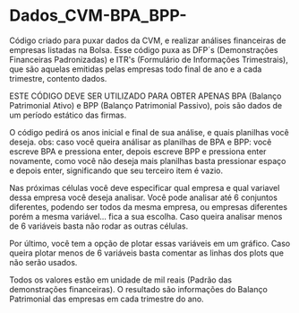# Dados_CVM-BPA_BPP-

Código criado para puxar dados da CVM, e realizar análises financeiras de empresas listadas na Bolsa. Esse código puxa as DFP´s (Demonstrações Financeiras Padronizadas) e ITR's
(Formulário de Informações Trimestrais), que são aquelas emitidas pelas empresas todo final de ano e a cada trimestre, contento dados.

ESTE CÓDIGO DEVE SER UTILIZADO PARA OBTER APENAS BPA (Balanço Patrimonial Ativo) e BPP (Balanço Patrimonial Passivo), pois são dados de um período estático das firmas.

O código pedirá os anos inicial e final de sua análise, e quais planilhas você deseja. 
obs: caso você queira análisar as planilhas de BPA e BPP: você escreve BPA e pressiona enter, depois escreve BPP e pressiona enter novamente, como você não deseja mais planilhas 
basta pressionar espaço e depois enter, significando que seu terceiro item é vazio.

Nas próximas células você deve especificar qual empresa e qual variavel dessa empresa você deseja analisar. Você pode analisar até 6 conjuntos diferentes, podendo ser todos da 
mesma empresa, ou empresas diferentes porém a mesma variável... fica a sua escolha. Caso queira analisar menos de 6 variáveis basta não rodar as outras células.

Por último, você tem a opção de plotar essas variáveis em um gráfico. Caso queira plotar menos de 6 variáveis basta comentar as linhas dos plots que não serão usados.

Todos os valores estão em unidade de mil reais (Padrão das demonstrações financeiras).
O resultado são informações do Balanço Patrimonial das empresas em cada trimestre do ano.
